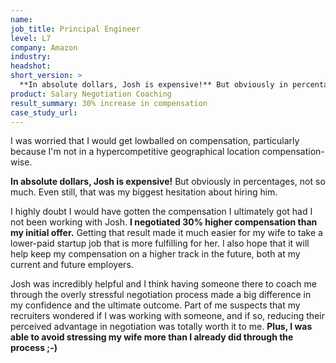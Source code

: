 ```yaml
---
name: 
job_title: Principal Engineer
level: L7
company: Amazon
industry:
headshot:
short_version: >
  **In absolute dollars, Josh is expensive!** But obviously in percentages, not so much. **I negotiated 30% higher compensation than my initial offer.** Josh was incredibly helpful and I think having someone there to coach me through the overly stressful negotiation process made a big difference in my confidence and the ultimate outcome. Plus, I was able to avoid stressing my wife more than I already did through the process ;-)
product: Salary Negotiation Coaching
result_summary: 30% increase in compensation 
case_study_url:
---
```

I was worried that I would get lowballed on compensation, particularly because I'm not in a hypercompetitive geographical location compensation-wise.

**In absolute dollars, Josh is expensive!** But obviously in percentages, not so much. Even still, that was my biggest hesitation about hiring him.

I highly doubt I would have gotten the compensation I ultimately got had I not been working with Josh. **I negotiated 30% higher compensation than my initial offer.** Getting that result made it much easier for my wife to take a lower-paid startup job that is more fulfilling for her. I also hope that it will help keep my compensation on a higher track in the future, both at my current and future employers.

Josh was incredibly helpful and I think having someone there to coach me through the overly stressful negotiation process made a big difference in my confidence and the ultimate outcome. Part of me suspects that my recruiters wondered if I was working with someone, and if so, reducing their perceived advantage in negotiation was totally worth it to me. **Plus, I was able to avoid stressing my wife more than I already did through the process ;-)**
